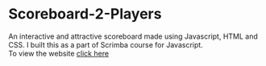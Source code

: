# Scoreboard-2-Players
An interactive and attractive scoreboard made using Javascript, HTML and CSS. I built this as a part of Scrimba course for Javascript.<br/>
To view the website [click here](https://scoreboard-2-players.netlify.app)
